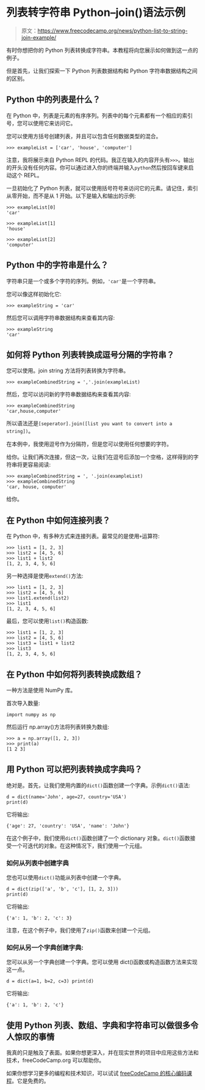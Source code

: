 # 列表转字符串 Python–join()语法示例

> 原文：<https://www.freecodecamp.org/news/python-list-to-string-join-example/>

有时你想把你的 Python 列表转换成字符串。本教程将向您展示如何做到这一点的例子。

但是首先，让我们探索一下 Python 列表数据结构和 Python 字符串数据结构之间的区别。

## Python 中的列表是什么？

在 Python 中，列表是元素的有序序列。列表中的每个元素都有一个相应的索引号，您可以使用它来访问它。

您可以使用方括号创建列表，并且可以包含任何数据类型的混合。

```
>>> exampleList = ['car', 'house', 'computer']
```

注意，我将展示来自 Python REPL 的代码。我正在输入的内容开头有`>>>`。输出的开头没有任何内容。你可以通过进入你的终端并输入`python`然后按回车键来启动这个 REPL。

一旦初始化了 Python 列表，就可以使用括号符号来访问它的元素。请记住，索引从零开始，而不是从 1 开始。以下是输入和输出的示例:

```
>>> exampleList[0]
'car'

>>> exampleList[1] 
'house'

>>> exampleList[2] 
'computer'
```

## Python 中的字符串是什么？

字符串只是一个或多个字符的序列。例如，`'car'`是一个字符串。

您可以像这样初始化它:

```
>>> exampleString = 'car'
```

然后您可以调用字符串数据结构来查看其内容:

```
>>> exampleString
'car' 
```

## 如何将 Python 列表转换成逗号分隔的字符串？

您可以使用。join string 方法将列表转换为字符串。

```
>>> exampleCombinedString = ','.join(exampleList)
```

然后，您可以访问新的字符串数据结构来查看其内容:

```
>>> exampleCombinedString
'car,house,computer'
```

所以语法还是`[seperator].join([list you want to convert into a string])`。

在本例中，我使用逗号作为分隔符，但是您可以使用任何想要的字符。

给你。让我们再次连接，但这一次，让我们在逗号后添加一个空格，这样得到的字符串将更容易阅读:

```
>>> exampleCombinedString = ', '.join(exampleList)
>>> exampleCombinedString
'car, house, computer' 
```

给你。

## 在 Python 中如何连接列表？

在 Python 中，有多种方式来连接列表。最常见的是使用`+`运算符:

```
>>> list1 = [1, 2, 3]
>>> list2 = [4, 5, 6]
>>> list1 + list2
[1, 2, 3, 4, 5, 6]
```

另一种选择是使用`extend()`方法:

```
>>> list1 = [1, 2, 3]
>>> list2 = [4, 5, 6]
>>> list1.extend(list2)
>>> list1
[1, 2, 3, 4, 5, 6]
```

最后，您可以使用`list()`构造函数:

```
>>> list1 = [1, 2, 3]
>>> list2 = [4, 5, 6]
>>> list3 = list1 + list2
>>> list3
[1, 2, 3, 4, 5, 6]
```

## 在 Python 中如何将列表转换成数组？

一种方法是使用 NumPy 库。

首次导入数量:

```
import numpy as np
```

然后运行 np.array()方法将列表转换为数组:

```
>>> a = np.array([1, 2, 3])
>>> print(a)
[1 2 3]
```

## 用 Python 可以把列表转换成字典吗？

绝对是。首先，让我们使用内置的`dict()`函数创建一个字典。示例`dict()`语法:

```
d = dict(name='John', age=27, country='USA') 
print(d)
```

它将输出:

```
{'age': 27, 'country': 'USA', 'name': 'John'}
```

在这个例子中，我们使用`dict()`函数创建了一个 dictionary 对象。`dict()`函数接受一个可迭代的对象。在这种情况下，我们使用一个元组。

### 如何从列表中创建字典

您也可以使用`dict()`功能从列表中创建一个字典。

```
d = dict(zip(['a', 'b', 'c'], [1, 2, 3]))
print(d) 
```

它将输出:

```
{'a': 1, 'b': 2, 'c': 3} 
```

注意，在这个例子中，我们使用了`zip()`函数来创建一个元组。

### 如何从另一个字典创建字典:

您可以从另一个字典创建一个字典。您可以使用 dict()函数或构造函数方法来实现这一点。

```
d = dict(a=1, b=2, c=3) print(d) 
```

它将输出:

```
{'a': 1, 'b': 2, 'c'} 
```

## 使用 Python 列表、数组、字典和字符串可以做很多令人惊叹的事情

我真的只是触及了表面。如果你想更深入，并在现实世界的项目中应用这些方法和技术，freeCodeCamp.org 可以帮助你。

如果你想学习更多的编程和技术知识，可以试试 [freeCodeCamp 的核心编码课程](https://www.freecodecamp.org/learn)。它是免费的。